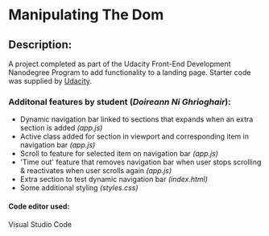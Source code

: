  # **Manipulating The Dom**

## **Description:**
 A project completed as part of the Udacity Front-End Development Nanodegree Program to add functionality to a landing page.
 Starter code was supplied by [Udacity](https://www.udacity.com/).
 
### **Additonal features by student (_Doireann Ni Ghrioghair_):**
- Dynamic navigation bar linked to sections that expands when an extra section is added _(app.js)_
- Active class added for section in viewport and corresponding item in navigation bar _(app.js)_
- Scroll to feature for selected item on navigation bar _(app.js)_
- 'Time out' feature that removes navigation bar when user stops scrolling & reactivates when user scrolls again _(app.js)_
- Extra section to test dynamic navigation bar _(index.html)_
- Some additional styling _(styles.css)_

#### **Code editor used:**
Visual Studio Code
